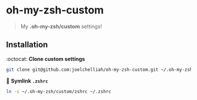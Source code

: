 # oh-my-zsh-custom
> My **.oh-my-zsh/custom** settings!


## Installation
:octocat: **Clone custom settings**
```bash
git clone git@github.com:joelchelliah/oh-my-zsh-custom.git ~/.oh-my-zsh/custom
```

:link: **Symlink `.zshrc`**
```bash
ln -s ~/.oh-my-zsh/custom/zshrc ~/.zshrc
```
